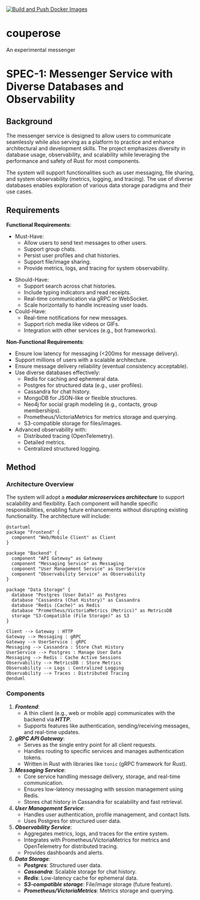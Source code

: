 [![Build and Push Docker Images](https://github.com/Tempestmon/couperose/actions/workflows/build-and-push.yml/badge.svg?branch=master)](https://github.com/Tempestmon/couperose/actions/workflows/build-and-push.yml)
# couperose
An experimental messenger

# SPEC-1: Messenger Service with Diverse Databases and Observability

## Background

The messenger service is designed to allow users to communicate seamlessly while also serving as a platform to practice and enhance architectural and development skills. The project emphasizes diversity in database usage, observability, and scalability while leveraging the performance and safety of Rust for most components.

The system will support functionalities such as user messaging, file sharing, and system observability (metrics, logging, and tracing). The use of diverse databases enables exploration of various data storage paradigms and their use cases.

## Requirements

**Functional Requirements**:
- Must-Have:
  - Allow users to send text messages to other users.
  - Support group chats.
  - Persist user profiles and chat histories.
  - Support file/image sharing.
  - Provide metrics, logs, and tracing for system observability.

* Should-Have:
  * Support search across chat histories.
  * Include typing indicators and read receipts.
  * Real-time communication via gRPC or WebSocket.
  * Scale horizontally to handle increasing user loads.
* Could-Have:
  * Real-time notifications for new messages.
  * Support rich media like videos or GIFs.
  * Integration with other services (e.g., bot frameworks).

**Non-Functional Requirements**:
- Ensure low latency for messaging (&lt;200ms for message delivery).
- Support millions of users with a scalable architecture.
- Ensure message delivery reliability (eventual consistency acceptable).
- Use diverse databases effectively:
  - Redis for caching and ephemeral data.
  - Postgres for structured data (e.g., user profiles).
  - Cassandra for chat history.
  - MongoDB for JSON-like or flexible structures.
  - Neo4j for social graph modeling (e.g., contacts, group memberships).
  - Prometheus/VictoriaMetrics for metrics storage and querying.
  - S3-compatible storage for files/images.
- Advanced observability with:
  - Distributed tracing (OpenTelemetry).
  - Detailed metrics.
  - Centralized structured logging.

## Method

### Architecture Overview

The system will adopt a ***modular microservices architecture*** to support scalability and flexibility. Each component will handle specific responsibilities, enabling future enhancements without disrupting existing functionality. The architecture will include:

```plantuml
@startuml
package "Frontend" {
  component "Web/Mobile Client" as Client
}

package "Backend" {
  component "API Gateway" as Gateway
  component "Messaging Service" as Messaging
  component "User Management Service" as UserService
  component "Observability Service" as Observability
}

package "Data Storage" {
  database "Postgres (User Data)" as Postgres
  database "Cassandra (Chat History)" as Cassandra
  database "Redis (Cache)" as Redis
  database "Prometheus/VictoriaMetrics (Metrics)" as MetricsDB
  storage "S3-Compatible (File Storage)" as S3
}

Client --> Gateway : HTTP
Gateway --> Messaging : gRPC
Gateway --> UserService : gRPC
Messaging --> Cassandra : Store Chat History
UserService --> Postgres : Manage User Data
Messaging --> Redis : Cache Active Sessions
Observability --> MetricsDB : Store Metrics
Observability --> Logs : Centralized Logging
Observability --> Traces : Distributed Tracing
@enduml
```

### Components

1. ***Frontend***:
   * A thin client (e.g., web or mobile app) communicates with the backend via ***HTTP***.
   * Supports features like authentication, sending/receiving messages, and real-time updates.
2. ***gRPC API Gateway***:
   * Serves as the single entry point for all client requests.
   * Handles routing to specific services and manages authentication tokens.
   * Written in Rust with libraries like `tonic` (gRPC framework for Rust).
3. ***Messaging Service***:
   * Core service handling message delivery, storage, and real-time communication.
   * Ensures low-latency messaging with session management using Redis.
   * Stores chat history in Cassandra for scalability and fast retrieval.
4. ***User Management Service***:
   * Handles user authentication, profile management, and contact lists.
   * Uses Postgres for structured user data.
5. ***Observability Service***:
   * Aggregates metrics, logs, and traces for the entire system.
   * Integrates with Prometheus/VictoriaMetrics for metrics and OpenTelemetry for distributed tracing.
   * Provides dashboards and alerts.
6. ***Data Storage***:
   * ***Postgres***: Structured user data.
   * ***Cassandra***: Scalable storage for chat history.
   * ***Redis***: Low-latency cache for ephemeral data.
   * ***S3-compatible storage***: File/image storage (future feature).
   * ***Prometheus/VictoriaMetrics***: Metrics storage and querying.
